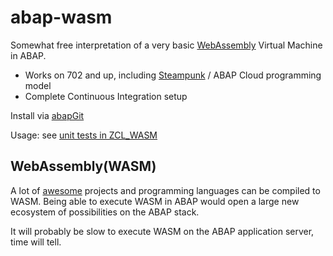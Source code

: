 # abap-wasm
Somewhat free interpretation of a very basic [WebAssembly](https://webassembly.github.io/spec/core/) Virtual Machine in ABAP.

* Works on 702 and up, including [Steampunk](https://blogs.sap.com/2019/08/20/its-steampunk-now/) / ABAP Cloud programming model
* Complete Continuous Integration setup

Install via [abapGit](https://abapgit.org)

Usage: see [unit tests in ZCL_WASM](https://github.com/larshp/abap-wasm/blob/master/src/zcl_wasm.clas.testclasses.abap#L16)

## WebAssembly(WASM)
A lot of [awesome](https://github.com/mbasso/awesome-wasm) projects and programming languages can be compiled to WASM. Being able to execute WASM in ABAP would open a large new ecosystem of possibilities on the ABAP stack.

It will probably be slow to execute WASM on the ABAP application server, time will tell.